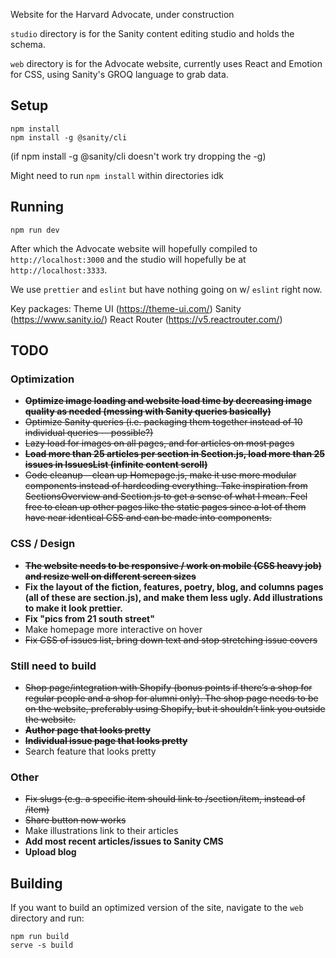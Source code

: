 
Website for the Harvard Advocate, under construction

`studio` directory is for the Sanity content editing studio and holds the schema.

`web` directory is for the Advocate website, currently uses React and Emotion for CSS, using Sanity's GROQ language to grab data.

## Setup

```
npm install
npm install -g @sanity/cli
```

(if npm install -g @sanity/cli doesn't work try dropping the -g)

Might need to run `npm install` within directories idk

## Running
```
npm run dev
```

After which the Advocate website will hopefully compiled to `http://localhost:3000` and the studio will hopefully be at `http://localhost:3333`.

We use `prettier` and `eslint` but have nothing going on w/ `eslint` right now.

Key packages:
Theme UI (https://theme-ui.com/)
Sanity (https://www.sanity.io/)
React Router (https://v5.reactrouter.com/)


## TODO

### Optimization
-   **~~Optimize image loading and website load time by decreasing image quality as needed (messing with Sanity queries basically)~~**
-   ~~Optimize Sanity queries (i.e. packaging them together instead of 10 individual queries -- possible?)~~
-   ~~Lazy load for images on all pages, and for articles on most pages~~
- **~~Load more than 25 articles per section in Section.js, load more than 25 issues in IssuesList (infinite content scroll)~~**
-   ~~Code cleanup – clean up Homepage.js, make it use more modular components instead of hardcoding everything. Take inspiration from SectionsOverview and Section.js to get a sense of what I mean. Feel free to clean up other pages like the static pages since a lot of them have near identical CSS and can be made into components.~~


### CSS / Design
-   ~~**The website needs to be responsive / work on mobile (CSS heavy job) and resize well on different screen sizes**~~
- **Fix the layout of the fiction, features, poetry, blog, and columns pages (all of these are section.js), and make them less ugly. Add illustrations to make it look prettier.**
- **Fix "pics from 21 south street"**
- Make homepage more interactive on hover
- ~~Fix CSS of issues list, bring down text and stop stretching issue covers~~

### Still need to build
- ~~Shop page/integration with Shopify (bonus points if there’s a shop for regular people and a shop for alumni only). The shop page needs to be on the website, preferably using Shopify, but it shouldn’t link you outside the website.~~
-   ~~**Author page that looks pretty**~~
-   ~~**Individual issue page that looks pretty**~~
-   Search feature that looks pretty

### Other
- ~~Fix slugs (e.g. a specific item should link to /section/item, instead of /item)~~
- ~~Share button now works~~
- Make illustrations link to their articles
- **Add most recent articles/issues to Sanity CMS**
- **Upload blog**


## Building

If you want to build an optimized version of the site, navigate to the `web` directory and run:

```
npm run build
serve -s build
```
